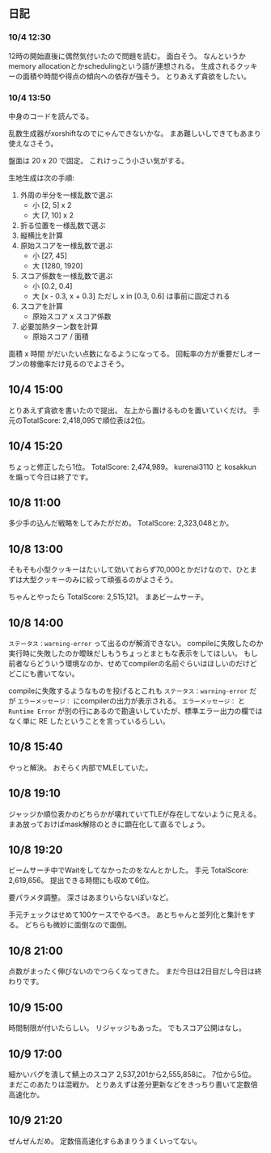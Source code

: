 ## 日記

### 10/4 12:30

12時の開始直後に偶然気付いたので問題を読む。
面白そう。
なんというかmemory allocationとかschedulingという語が連想される。
生成されるクッキーの面積や時間や得点の傾向への依存が強そう。
とりあえず貪欲をしたい。

### 10/4 13:50

中身のコードを読んでる。

乱数生成器がxorshiftなのでにゃんできないかな。
まあ難しいしできてもあまり使えなさそう。

盤面は 20 x 20 で固定。
これけっこう小さい気がする。

生地生成は次の手順:

1.  外周の半分を一様乱数で選ぶ
    -   小 [2, 5] x 2
    -   大 [7, 10] x 2
1.  折る位置を一様乱数で選ぶ
1.  縦横比を計算
1.  原始スコアを一様乱数で選ぶ
    -   小 [27, 45]
    -   大 [1280, 1920]
1.  スコア係数を一様乱数で選ぶ
    -   小 [0.2, 0.4]
    -   大 [x - 0.3, x + 0.3] ただし x in [0.3, 0.6] は事前に固定される
1.  スコアを計算
    -   原始スコア x スコア係数
1.  必要加熱ターン数を計算
    -   原始スコア / 面積

面積 x 時間 がだいたい点数になるようになってる。
回転率の方が重要だしオーブンの稼働率だけ見るのでよさそう。

## 10/4 15:00

とりあえず貪欲を書いたので提出。
左上から置けるものを置いていくだけ。
手元のTotalScore: 2,418,095で順位表は2位。

## 10/4 15:20

ちょっと修正したら1位。
TotalScore: 2,474,989。
kurenai3110 と kosakkun を煽って今日は終了です。

## 10/8 11:00

多少手の込んだ戦略をしてみたがだめ。
TotalScore: 2,323,048とか。

## 10/8 13:00

そもそも小型クッキーはたいして効いておらず70,000とかだけなので、ひとまずは大型クッキーのみに絞って頑張るのがよさそう。

ちゃんとやったら TotalScore: 2,515,121。
まあビームサーチ。

## 10/8 14:00

`ステータス：warning-error` って出るのが解消できない。
compileに失敗したのか実行時に失敗したのか曖昧だしもうちょっとまともな表示をしてほしい。
もし前者ならどういう環境なのか、せめてcompilerの名前ぐらいはほしいのだけどどこにも書いてない。

compileに失敗するようなものを投げるとこれも `ステータス：warning-error` だが `エラーメッセージ：` にcompilerの出力が表示される。
`エラーメッセージ：` と `Runtime Error` が別の行にあるので勘違いしていたが、標準エラー出力の欄ではなく単に RE したということを言っているらしい。

## 10/8 15:40

やっと解決。
おそらく内部でMLEしていた。

## 10/8 19:10

ジャッジか順位表かのどちらかが壊れていてTLEが存在してないように見える。
まあ放っておけばmask解除のときに顕在化して直るでしょう。

## 10/8 19:20

ビームサーチ中でWaitをしてなかったのをなんとかした。
手元 TotalScore: 2,619,656。
提出できる時間にも収めて6位。

要パラメタ調整。
深さはあまりいらないぽいなど。

手元チェックはせめて100ケースでやるべき。
あとちゃんと並列化と集計をする。
どちらも微妙に面倒なので面倒。

## 10/8 21:00

点数がまったく伸びないのでつらくなってきた。
まだ今日は2日目だし今日は終わりです。

## 10/9 15:00

時間制限が付いたらしい。
リジャッジもあった。
でもスコア公開はなし。

## 10/9 17:00

細かいバグを潰して鯖上のスコア 2,537,201から2,555,858に。
7位から5位。
まだこのあたりは混戦か。
とりあえずは差分更新などをきっちり書いて定数倍高速化か。

## 10/9 21:20

ぜんぜんだめ。
定数倍高速化すらあまりうまくいってない。
